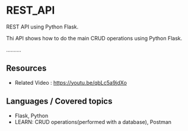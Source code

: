 # REST_API
REST API using Python Flask.

Thi API shows how to do the main CRUD operations using Python Flask.

..........

## Resources
+ Related Video : https://youtu.be/qbLc5a9jdXo

## Languages / Covered topics
+ Flask, Python
+ LEARN: CRUD operations(performed with a database), Postman
